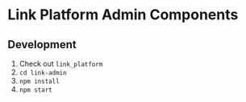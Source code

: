 # Link Platform Admin Components

## Development
1. Check out `link_platform`
1. `cd link-admin`
1. `npm install`
1. `npm start`